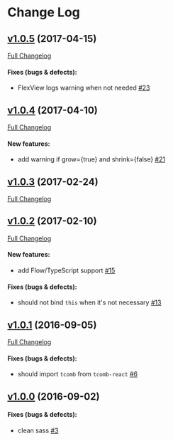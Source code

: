 #  Change Log



## [v1.0.5](https://github.com/buildo/react-flexview/tree/v1.0.5) (2017-04-15)
[Full Changelog](https://github.com/buildo/react-flexview/compare/v1.0.4...v1.0.5)

#### Fixes (bugs & defects):

- FlexView logs warning when not needed [#23](https://github.com/buildo/react-flexview/issues/23)

## [v1.0.4](https://github.com/buildo/react-flexview/tree/v1.0.4) (2017-04-10)
[Full Changelog](https://github.com/buildo/react-flexview/compare/v1.0.3...v1.0.4)

#### New features:

- add warning if grow={true} and shrink={false} [#21](https://github.com/buildo/react-flexview/issues/21)

## [v1.0.3](https://github.com/buildo/react-flexview/tree/v1.0.3) (2017-02-24)
[Full Changelog](https://github.com/buildo/react-flexview/compare/v1.0.2...v1.0.3)

## [v1.0.2](https://github.com/buildo/react-flexview/tree/v1.0.2) (2017-02-10)
[Full Changelog](https://github.com/buildo/react-flexview/compare/v1.0.1...v1.0.2)

#### New features:

- add Flow/TypeScript support [#15](https://github.com/buildo/react-flexview/issues/15)

#### Fixes (bugs & defects):

- should not bind `this` when it's not necessary [#13](https://github.com/buildo/react-flexview/issues/13)

## [v1.0.1](https://github.com/buildo/react-flexview/tree/v1.0.1) (2016-09-05)
[Full Changelog](https://github.com/buildo/react-flexview/compare/v1.0.0...v1.0.1)

#### Fixes (bugs & defects):

- should import `tcomb` from `tcomb-react` [#6](https://github.com/buildo/react-flexview/issues/6)

## [v1.0.0](https://github.com/buildo/react-flexview/tree/v1.0.0) (2016-09-02)


#### Fixes (bugs & defects):

- clean sass [#3](https://github.com/buildo/react-flexview/issues/3)
